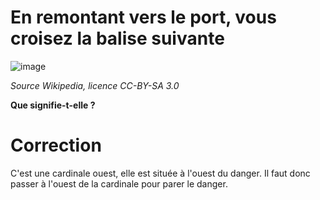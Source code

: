 # En remontant vers le port, vous croisez la balise suivante

![image](images/cardinale_ouest.png)

*Source Wikipedia, licence CC-BY-SA 3.0*

**Que signifie-t-elle ?**

# Correction
C'est une cardinale ouest, elle est située à l'ouest du danger. Il faut donc passer à l'ouest de la cardinale pour parer le danger.
